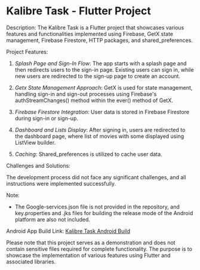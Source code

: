 # Kalibre Task - Flutter Project

Description:
The Kalibre Task is a Flutter project that showcases various features and functionalities implemented using Firebase, GetX state management, Firebase Firestore, HTTP packages, and shared_preferences.

Project Features:

1. _Splash Page and Sign-In Flow_: The app starts with a splash page and then redirects users to the sign-in page. Existing users can sign in, while new users are redirected to the sign-up page to create an account.

2. _Getx State Management Approach_: GetX is used for state management, handling sign-in and sign-out processes using Firebase's authStreamChanges() method within the ever() method of GetX.

3. _Firebase Firestore Integration_: User data is stored in Firebase Firestore during sign-in or sign-up.

4. _Dashboard and Lists Display_: After signing in, users are redirected to the dashboard page, where list of movies with some displayed using ListView builder.

5. _Caching_: Shared_preferences is utilized to cache user data.

Challenges and Solutions:

The development process did not face any significant challenges, and all instructions were implemented successfully.

Note:

- The Google-services.json file is not provided in the repository, and key.properties and .jks files for building the release mode of the Android platform are also not included.

Android App Build Link: [Kalibre Task Android Build]([https://drive.google.com/file/d/14HstZOnyVw_pHZpwi6yKIbPx7fSI39ck/view?usp=share_link](https://drive.google.com/file/d/1o5nKR03b2omfDPmt7Bo1OhOTAbQc-Dol/view?usp=sharing))

Please note that this project serves as a demonstration and does not contain sensitive files required for complete functionality. The purpose is to showcase the implementation of various features using Flutter and associated libraries.
